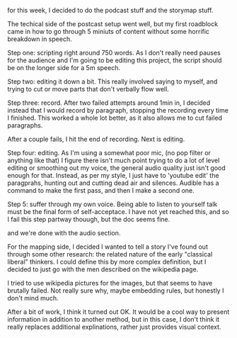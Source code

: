 for this week, I decided to do the podcast stuff and the storymap stuff.

The techical side of the postcast setup went well, but my first roadblock came in how to go through 5 miniuts of content without some horrific breakdown in speech. 

Step one: scripting right around 750 words. As I don't really need pauses for the audience and I'm going to be editing this project, the script should be on the longer side for a 5m speech.

Step two: editing it down a bit. This really involved saying to myself, and trying to cut or move parts that don't verbally flow well.

Step three: record. After two failed attempts around 1min in, I decided instead that I would record by paragraph, stopping the recording every time I finished. This worked a whole lot better, as it also allows me to cut failed paragraphs.

After a couple fails, I hit the end of recording. Next is editing.

Step four: editing. As I'm using a somewhat poor mic, (no pop filter or anything like that) I figure there isn't much point trying to do a lot of level editing or smoothing out my voice, the general audio quality just isn't good enough for that. Instead, as per my style, I just have to 'youtube edit' the paragprahs, hunting out and cutting dead air and silences. Audible has a command to make the first pass, and then I make a second one.

Step 5: suffer through my own voice. Being able to listen to yourself talk must be the final form of self-acceptace. I have not yet reached this, and so I fail this step partway thouugh, but the doc seems fine.

and we're done with the audio section. 


For the mapping side, I decided I wanted to tell a story I've found out through some other research: the related nature of the early "classical liberal" thinkers. I could define this by more complex definition, but I decided to just go with the men described on the wikipedia page. 

I tried to use wikipedia pictures for the images, but that seems to have brutally failed. Not really sure why, maybe embedding rules, but honestly I don't mind much. 

After a bit of work, I think it turned out OK. It would be a cool way to present information in addition to another method, but in this case, I don't think it really replaces additional explinations, rather just provides visual context. 
